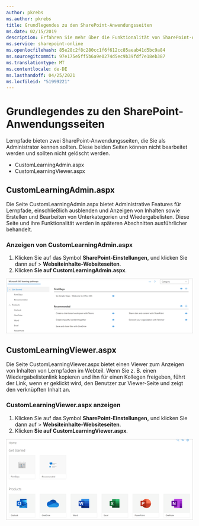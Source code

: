 ```yaml
---
author: pkrebs
ms.author: pkrebs
title: Grundlegendes zu den SharePoint-Anwendungsseiten
ms.date: 02/15/2019
description: Erfahren Sie mehr über die Funktionalität von SharePoint-Anwendungsseiten in Microsoft 365-Lernpfaden
ms.service: sharepoint-online
ms.openlocfilehash: 85e28c2f8c280cc1f6f612cc85aeab41d5bc9a84
ms.sourcegitcommit: 97e175e5ff5b6a9e0274d5ec9b39fdf7e18eb387
ms.translationtype: MT
ms.contentlocale: de-DE
ms.lasthandoff: 04/25/2021
ms.locfileid: "51999221"
---
```

# <a name="get-to-know-the-sharepoint-application-pages"></a>Grundlegendes zu den SharePoint-Anwendungsseiten

Lernpfade bieten zwei SharePoint-Anwendungsseiten, die Sie als Administrator kennen sollten. Diese beiden Seiten können nicht bearbeitet werden und sollten nicht gelöscht werden. 

- CustomLearningAdmin.aspx
- CustomLearningViewer.aspx

## <a name="customlearningadminaspx"></a>CustomLearningAdmin.aspx

Die Seite CustomLearningAdmin.aspx bietet Administrative Features für Lernpfade, einschließlich ausblenden und Anzeigen von Inhalten sowie Erstellen und Bearbeiten von Unterkategorien und Wiedergabelisten. Diese Seite und ihre Funktionalität werden in späteren Abschnitten ausführlicher behandelt.

### <a name="view-customlearningadminaspx"></a>Anzeigen von CustomLearningAdmin.aspx

1. Klicken Sie auf das Symbol **SharePoint-Einstellungen,** und klicken Sie dann auf   >  **Websiteinhalte-Websiteseiten**. 
2. Klicken **Sie auf CustomLearningAdmin.aspx**. 

![cg-adminapppage.png](media/cg-adminapppage.png)

## <a name="customlearningvieweraspx"></a>CustomLearningViewer.aspx
Die Seite CustomLearningViewer.aspx bietet einen Viewer zum Anzeigen von Inhalten von Lernpfaden im Webteil. Wenn Sie z. B. einen Wiedergabelistenlink kopieren und ihn für einen Kollegen freigeben, führt der Link, wenn er geklickt wird, den Benutzer zur Viewer-Seite und zeigt den verknüpften Inhalt an. 

### <a name="view-customlearningvieweraspx"></a>CustomLearningViewer.aspx anzeigen

1. Klicken Sie auf das Symbol **SharePoint-Einstellungen,** und klicken Sie dann auf   >  **Websiteinhalte-Websiteseiten**. 
2. Klicken **Sie auf CustomLearningViewer.aspx**. 

![cg-viewerapppage.png](media/cg-viewerapppage.png)

